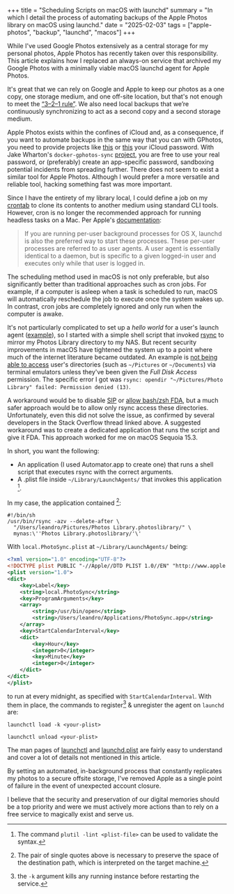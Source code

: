 +++
title = "Scheduling Scripts on macOS with launchd"
summary = "In which I detail the process of automating backups of the Apple Photos library on macOS using launchd."
date = "2025-02-03"
tags = ["apple-photos", "backup", "launchd", "macos"]
+++

While I've used Google Photos extensively as a central storage for my personal photos, Apple Photos has recently taken over this responsibility. This article explains how I replaced an always-on service that archived my Google Photos with a minimally viable macOS launchd agent for Apple Photos. 

It's great that we can rely on Google and Apple to keep our photos as a one copy, one storage medium, and one off-site location, but that's not enough to meet the [“3–2–1 rule”](https://library.vassar.edu/specialcollections/recordsmanagement#:~:text=This%203%2D2%2D1%20backup,hard%20drive%2C%20or%20USB%20drive.). We also need local backups that we’re continuously synchronizing to act as a second copy and a second storage medium.

Apple Photos exists within the confines of iCloud and, as a consequence, if you want to automate backups in the same way that you can with GPhotos, you need to provide projects like [this](https://github.com/mandarons/icloud-docker) or [this](https://github.com/steilerDev/icloud-photos-sync) your iCloud password. With Jake Wharton's `docker-gphotos-sync` [project](https://github.com/JakeWharton/docker-gphotos-sync), you are free to use your real password, or (preferably) create an app-specific password, sandboxing potential incidents from spreading further. There does not seem to exist a similar tool for Apple Photos. Although I would prefer a more versatile and reliable tool, hacking something fast was more important.

Since I have the entirety of my library local, I could define a job on my [crontab](https://en.wikipedia.org/wiki/Cron) to clone its contents to another medium using standard CLI tools. However, cron is no longer the recommended approach for running headless tasks on a Mac. Per Apple's [documentation](https://developer.apple.com/library/archive/documentation/MacOSX/Conceptual/BPSystemStartup/Chapters/CreatingLaunchdJobs.html):

>If you are running per-user background processes for OS X, launchd is also the preferred way to start these processes. These per-user processes are referred to as user agents. A user agent is essentially identical to a daemon, but is specific to a given logged-in user and executes only while that user is logged in.

The scheduling method used in macOS is not only preferable, but also significantly better than traditional approaches such as cron jobs. For example, if a computer is asleep when a task is scheduled to run, macOS will automatically reschedule the job to execute once the system wakes up. In contrast, cron jobs are completely ignored and only run when the computer is awake.

It's not particularly complicated to set up a _hello world_ for a user's launch agent ([example](https://wiki.freepascal.org/macOS_daemons_and_agents#Launch_Daemon_to_run_a_script_as_a_user_on_a_schedule)), so I started with a simple shell script that invoked [rsync](https://rsync.samba.org) to mirror my Photos Library directory to my NAS. But recent security improvements in macOS have tightened the system up to a point where much of the internet literature became outdated. An example is [not being able to access](https://apple.stackexchange.com/questions/338213/how-to-run-a-launchagent-that-runs-a-script-which-causes-failures-because-of-sys) user's directories (such as `~/Pictures` or `~/Documents`) via terminal emulators unless they've been given the _Full Disk Access_ permission. The specific error I got was `rsync: opendir "~/Pictures/Photo Library" failed: Permission denied (13)`.

A workaround would be to disable [SIP](https://en.wikipedia.org/wiki/System_Integrity_Protection) or [allow bash/zsh FDA](https://support.apple.com/guide/mac-help/change-privacy-security-settings-on-mac-mchl211c911f/mac), but a much safer approach would be to allow only rsync access these directories. Unfortunately, even this did not solve the issue, as confirmed by several developers in the Stack Overflow thread linked above. A suggested workaround was to create a dedicated application that runs the script and give it FDA. This approach worked for me on macOS Sequoia 15.3.

In short, you want the following:

- An application (I used Automator.app to create one) that runs a shell script that executes rsync with the correct arguments.
- A .plist file inside `~/Library/LaunchAgents/` that invokes this application [^syntax].

[^syntax]: The command `plutil -lint <plist-file>` can be used to validate the syntax.

In my case, the application contained [^single-quotes]:

[^single-quotes]: The pair of single quotes above is necessary to preserve the space of the destination path, which is interpreted on the target machine.

```shell
#!/bin/sh
/usr/bin/rsync -azv --delete-after \
  "/Users/leandro/Pictures/Photos Library.photoslibrary/" \
  mynas:\''Photos Library.photoslibrary/'\'
```

With `local.PhotoSync.plist` at `~/Library/LaunchAgents/` being:

```xml
<?xml version="1.0" encoding="UTF-8"?>
<!DOCTYPE plist PUBLIC "-//Apple//DTD PLIST 1.0//EN" "http://www.apple.com/DTDs/PropertyList-1.0.dtd">
<plist version="1.0">
<dict>
    <key>Label</key>
    <string>local.PhotoSync</string>
    <key>ProgramArguments</key>
    <array>
        <string>/usr/bin/open</string>
        <string>/Users/leandro/Applications/PhotoSync.app</string>
    </array>
    <key>StartCalendarInterval</key>
    <dict>
        <key>Hour</key>
        <integer>0</integer>
        <key>Minute</key>
        <integer>0</integer>
    </dict>
</dict>
</plist>
```

to run at every midnight, as specified with `StartCalendarInterval`. With them in place, the commands to register[^register] & unregister the agent on `launchd` are:

[^register]: the `-k` argument kills any running instance before restarting the service.

```shell
launchctl load -k <your-plist>

launchctl unload <your-plist>
```

The man pages of [launchctl](https://ss64.com/mac/launchctl.html) and [launchd.plist](https://manpagez.com/man/5/launchd.plist/) are fairly easy to understand and cover a lot of details not mentioned in this article.

By setting an automated, in-background process that constantly replicates my photos to a secure offsite storage, I've removed Apple as a single point of failure in the event of unexpected account closure.

I believe that the security and preservation of our digital memories should be a top priority and were we must actively more actions than to rely on a free service to magically exist and serve us.
